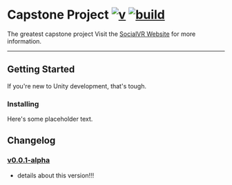 
Capstone Project [![v]][tag] [![build]][v0.0.1-alpha]
=====================================================

The greatest capstone project
Visit the [SocialVR Website][] for more information.

[socialvr website]: <cmuartfab.github.io/social-vr/>

---
[v]: <https://img.shields.io/badge/version-0.1.4-blue.svg>
[tag]: <https://github.com/turbotortoise/capstone-project/releases>
[build]: <https://img.shields.io/badge/build-passing-brightgreen.svg>
[v0.0.1-alpha]: <https://github.com/turbotortoise/capstone-project/releases>


## Getting Started ##
If you're new to Unity development, that's tough.

### Installing ###
Here's some placeholder text.

## Changelog ##
### [v0.0.1-alpha][] ###
- details about this version!!!


